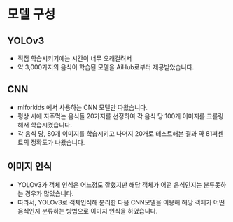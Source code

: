 # 모델 구성
## YOLOv3
- 직접 학습시키기에는 시간이 너무 오래걸려서
- 약 3,000가지의 음식이 학습된 모델을 AiHub로부터 제공받았습니다. 

## CNN 
- mlforkids 에서 사용하는 CNN 모델만 따왔습니다.
- 평상 시에 자주먹는 음식들 20가지를 선정하여 각 음식 당 100개 이미지를 크롤링해서 학습시켰습니다.
- 각 음식 당, 80개 이미지를 학습시키고 나머지 20개로 테스트해본 결과 약 81퍼센트의 정확도가 나왔습니다.

## 이미지 인식
- YOLOv3가 객체 인식은 어느정도 잘했지만 해당 객체가 어떤 음식인지는 분류못하는 경우가 많았습니다.
- 따라서, YOLOv3로 객체인식해 분리한 다음 CNN모델을 이용해 해당 객체가 어떤 음식인지 분류하는 방법으로 이미지 인식을 하였습니다.
